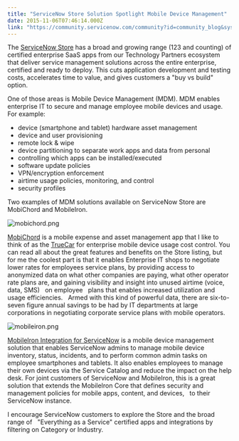 ```yaml
---
title: "ServiceNow Store Solution Spotlight Mobile Device Management"
date: 2015-11-06T07:46:14.000Z
link: "https://community.servicenow.com/community?id=community_blog&sys_id=8c7d6e29dbd0dbc01dcaf3231f9619d6"
---
```

<p>The <a title="tore.servicenow.com/" href="https://store.servicenow.com/">ServiceNow Store</a> has a broad and growing range (123 and counting) of certified enterprise SaaS apps from our Technology Partners ecosystem that deliver service management solutions across the entire enterprise, certified and ready to deploy. This cuts application development and testing costs, accelerates time to value, and gives customers a "buy vs build" option.</p><p></p><p>One of those areas is Mobile Device Management (MDM). MDM enables enterprise IT to secure and manage employee mobile devices and usage. For example:</p><p></p><ul><li>device (smartphone and tablet) hardware asset management</li><li>device and user provisioning</li><li>remote lock &amp; wipe</li><li>device partitioning to separate work apps and data from personal</li><li>controlling which apps can be installed/executed</li><li>software update policies</li><li>VPN/encryption enforcement</li><li>airtime usage policies, monitoring, and control</li><li>security profiles</li></ul><p></p><p>Two examples of MDM solutions available on ServiceNow Store are MobiChord and MobileIron.</p><p></p><p><img   alt="mobichord.png" class="image-1 jive-image" src="41c80c02db1017041dcaf3231f9619f5.iix" style="height: auto; display: block; margin-left: auto; margin-right: auto;"/></p><p></p><p></p><p><a title="t.ly/1laUKIV" href="http://bit.ly/1laUKIV">MobiChord</a> is a mobile expense and asset management app that I like to think of as the <a title="ww.truecar.com/" href="https://www.truecar.com/">TrueCar</a> for enterprise mobile device usage cost control. You can read all about the great features and benefits on the Store listing, but for me the coolest part is that it enables Enterprise IT shops to negotiate lower rates for employees service plans, by providing access to anonymized data on what other companies are paying, what other operator rate plans are, and gaining visibility and insight into unused airtime (voice, data, SMS)   on employee   plans that enables increased utilization and usage efficiencies.   Armed with this kind of powerful data, there are six-to-seven figure annual savings to be had by IT departments at large corporations in negotiating corporate service plans with mobile operators.</p><p></p><p><img   alt="mobileiron.png" class="image-2 jive-image" src="884dcd8edb5c97041dcaf3231f9619ed.iix" style="height: auto; display: block; margin-left: auto; margin-right: auto;"/></p><p><a title="t.ly/1LWmRnR" href="http://bit.ly/1LWmRnR">MobileIron Integration for ServiceNow</a> is a mobile device management solution that enables ServiceNow admins to manage mobile device inventory, status, incidents, and to perform common admin tasks on employee smartphones and tablets. It also enables employees to manage their own devices via the Service Catalog and reduce the impact on the help desk. For joint customers of ServiceNow and MobileIron, this is a great solution that extends the MobileIron Core that defines security and management policies for mobile apps, content, and devices,   to their ServiceNow instance.</p><p></p><p>I encourage ServiceNow customers to explore the Store and the broad range of   "Everything as a Service" certified apps and integrations by filtering on Category or Industry.</p>